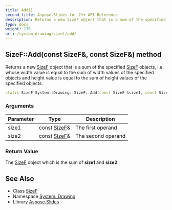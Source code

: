 ```yaml
---
title: Add()
second_title: Aspose.Slides for C++ API Reference
description: Returns a new SizeF object that is a sum of the specified SizeF objects, i.e. whose width value is equal to the sum of width values of the specified objects and height value is equal to the sum of height values of the specified objects.
type: docs
weight: 170
url: /system.drawing/sizef/add/
---
```

## SizeF::Add(const SizeF\&, const SizeF\&) method


Returns a new [SizeF](../) object that is a sum of the specified [SizeF](../) objects, i.e. whose width value is equal to the sum of width values of the specified objects and height value is equal to the sum of height values of the specified objects.

```cpp
static SizeF System::Drawing::SizeF::Add(const SizeF &size1, const SizeF &size2)
```


### Arguments

| Parameter | Type | Description |
| --- | --- | --- |
| size1 | const [SizeF](../)\& | The first operand |
| size2 | const [SizeF](../)\& | The second operand |

### Return Value

The [SizeF](../) object which is the sum of **size1** and **size2**

## See Also

* Class [SizeF](../)
* Namespace [System::Drawing](../../)
* Library [Aspose.Slides](../../../)